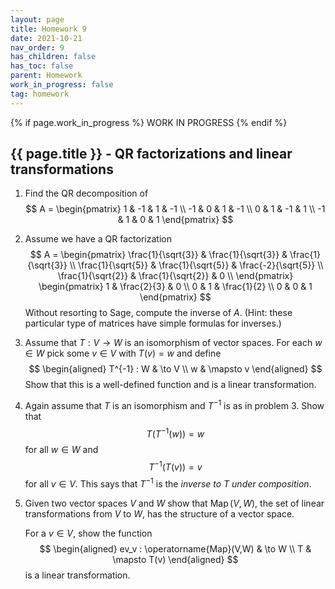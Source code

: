 ```yaml
---
layout: page
title: Homework 9
date: 2021-10-21
nav_order: 9
has_children: false
has_toc: false
parent: Homework
work_in_progress: false
tag: homework 
---
```


{% if page.work_in_progress %}
    WORK IN PROGRESS
{% endif %}

## {{ page.title }} - QR factorizations and linear transformations

1. Find the QR decomposition of 
$$
    A = 
    \begin{pmatrix}
        1 & -1 & 1 & -1 \\
        -1 & 0 & 1 & -1 \\
        0 & 1 & -1 & 1 \\
        -1 & 1 & 0 & 1
    \end{pmatrix}
$$

2. Assume we have a QR factorization 
$$
    A = 
    \begin{pmatrix} 
        \frac{1}{\sqrt{3}} & \frac{1}{\sqrt{3}} & \frac{1}{\sqrt{3}} \\
        \frac{1}{\sqrt{5}} & \frac{1}{\sqrt{5}} & \frac{-2}{\sqrt{5}} \\
        \frac{1}{\sqrt{2}} & \frac{1}{\sqrt{2}} & 0 \\
    \end{pmatrix} 
    \begin{pmatrix}
        1 & \frac{2}{3} & 0 \\
        0 & 1 & \frac{1}{2} \\
        0 & 0 & 1 
    \end{pmatrix}
$$
Without resorting to Sage, compute the inverse of $A$. (Hint: these 
particular type of matrices have simple formulas for inverses.)

3. Assume that $T: V \to W$ is an isomorphism of vector spaces. For each 
$w \in W$ pick some $v \in V$ with $T(v) = w$ and define 
$$
    \begin{aligned}
        T^{-1} : W & \to V \\
        w & \mapsto v
    \end{aligned}
$$
Show that this is a well-defined function and is a linear transformation.

4. Again assume that $T$ is an isomorphism and $T^{-1}$ is as in problem 3. Show that 
$$
    T(T^{-1}(w)) = w
$$
for all $w \in W$ and 
$$
    T^{-1}(T(v)) = v
$$
for all $v \in V$. This says that $T^{-1}$ is the _inverse to $T$ under composition_. 

5. Given two vector spaces $V$ and $W$ show that $\operatorname{Map}(V,W)$, the 
set of linear transformations from $V$ to $W$, has the structure of a vector space. 

    For a $v \in V$, show the function 
    $$
        \begin{aligned}
            ev_v : \operatorname{Map}(V,W) & \to W \\
            T & \mapsto T(v) 
        \end{aligned}
    $$
    is a linear transformation. 